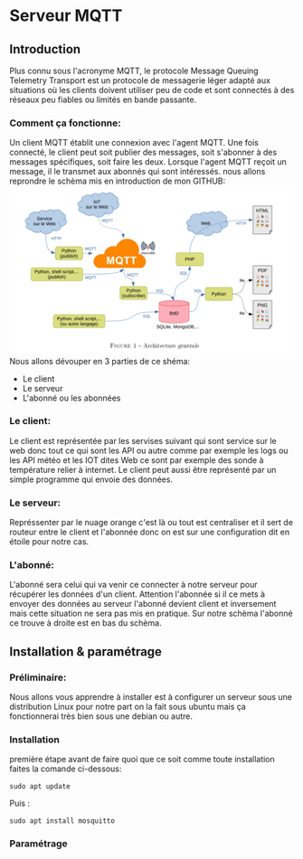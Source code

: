 # Serveur MQTT
## Introduction
Plus connu sous l'acronyme MQTT, le protocole Message Queuing Telemetry Transport est un protocole de messagerie léger adapté aux situations où les clients doivent utiliser peu de code et sont connectés à des réseaux peu fiables ou limités en bande passante.
### Comment ça fonctionne: 
Un client MQTT établit une connexion avec l'agent MQTT. Une fois connecté, le client peut soit publier des messages, soit s'abonner à des messages spécifiques, soit faire les deux. Lorsque l'agent MQTT reçoit un message, il le transmet aux abonnés qui sont intéressés.
nous allons reprondre le schèma mis en introduction de mon GITHUB:
![App Screenshot](https://github.com/Tutanka01/SAE-23/blob/main/images/architecture.png?raw=true)
Nous allons dévouper en 3 parties de ce shéma:

- Le client  
- Le serveur 
- L'abonné ou les abonnées

### Le client: 
Le client est représentée par les servises suivant qui sont service sur le web donc tout ce qui sont les API ou autre comme par exemple les logs ou les API météo et les IOT dites Web ce sont par exemple des sonde à température relier à internet. Le client peut aussi être représenté par un simple programme qui envoie des données.
### Le serveur:
Représsenter par le nuage orange c'est là ou tout est centraliser et il sert de routeur entre le client et l'abonnée donc on est sur une configuration dit en étoile pour notre cas.
### L'abonné: 
L'abonné sera celui qui va venir ce connecter à notre serveur pour récupérer les données d'un client. Attention l'abonnée si il ce mets à envoyer des données au serveur l'abonné devient client et inversement mais cette situation ne sera pas mis en pratique. Sur notre schèma l'abonné ce trouve à droite est en bas du schèma.
## Installation & paramétrage
### Préliminaire:
Nous allons vous apprendre à installer est à configurer un serveur sous une distribution Linux pour notre part on la fait sous ubuntu mais ça fonctionnerai très bien sous une debian ou autre.
### Installation
première étape avant de faire quoi que ce soit comme toute installation faites la comande ci-dessous:
```shell
sudo apt update
```
Puis :
```shell
sudo apt install mosquitto
```
### Paramétrage 
